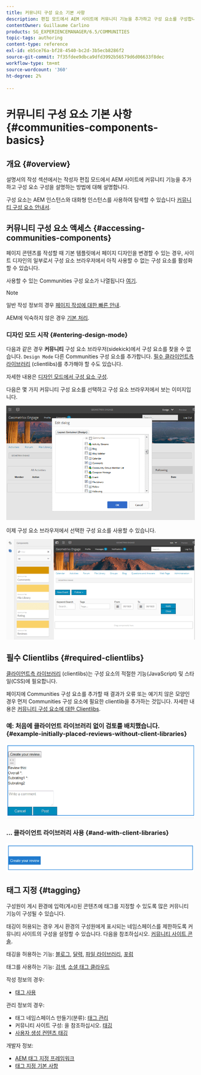 ```yaml
---
title: 커뮤니티 구성 요소 기본 사항
description: 편집 모드에서 AEM 사이트에 커뮤니티 기능을 추가하고 구성 요소를 구성합니다.
contentOwner: Guillaume Carlino
products: SG_EXPERIENCEMANAGER/6.5/COMMUNITIES
topic-tags: authoring
content-type: reference
exl-id: eb5ce76a-bf28-4540-bc2d-3b5ecb8286f2
source-git-commit: 7f35fdee9dbca9dfd3992b56579d6d06633f8dec
workflow-type: tm+mt
source-wordcount: '360'
ht-degree: 2%

---
```


# 커뮤니티 구성 요소 기본 사항 {#communities-components-basics}

## 개요 {#overview}

설명서의 작성 섹션에서는 작성자 편집 모드에서 AEM 사이트에 커뮤니티 기능을 추가하고 구성 요소 구성을 설명하는 방법에 대해 설명합니다.

구성 요소는 AEM 인스턴스와 대화형 인스턴스를 사용하여 탐색할 수 있습니다 [커뮤니티 구성 요소 안내서](components-guide.md).

## 커뮤니티 구성 요소 액세스 {#accessing-communities-components}

페이지 콘텐츠를 작성할 때 기본 템플릿에서 페이지 디자인을 변경할 수 있는 경우, 사이트 디자인의 일부로서 구성 요소 브라우저에서 아직 사용할 수 없는 구성 요소를 활성화할 수 있습니다.

사용할 수 있는 Communities 구성 요소가 나열됩니다 [여기](author-communities.md#available-communities-components).

>[!NOTE]
>
>일반 작성 정보의 경우 [페이지 작성에 대한 빠른 안내](../../help/sites-authoring/qg-page-authoring.md).
>
>AEM에 익숙하지 않은 경우 [기본 처리](../../help/sites-authoring/basic-handling.md).

### 디자인 모드 시작 {#entering-design-mode}

다음과 같은 경우 **커뮤니티** 구성 요소 브라우저(sidekick)에서 구성 요소를 찾을 수 없습니다. `Design Mode` 다른 Communities 구성 요소를 추가합니다. [필수 클라이언트측 라이브러리](#required-clientlibs) (clientlibs)를 추가해야 할 수도 있습니다.

자세한 내용은 [디자인 모드에서 구성 요소 구성](../../help/sites-authoring/default-components-designmode.md).

다음은 몇 가지 커뮤니티 구성 요소를 선택하고 구성 요소 브라우저에서 보는 이미지입니다.

![구성 요소 디자인](assets/component-design.png)

이제 구성 요소 브라우저에서 선택한 구성 요소를 사용할 수 있습니다.

![component-design1](assets/component-design1.png)

## 필수 Clientlibs {#required-clientlibs}

[클라이언트측 라이브러리](../../help/sites-developing/clientlibs.md) (clientlibs)는 구성 요소의 적절한 기능(JavaScript) 및 스타일(CSS)에 필요합니다.

페이지에 Communities 구성 요소를 추가할 때 결과가 오류 또는 예기치 않은 모양인 경우 먼저 Communities 구성 요소에 필요한 clientlib을 추가하는 것입니다. 자세한 내용은 [커뮤니티 구성 요소에 대한 Clientlibs](clientlibs.md).

### 예: 처음에 클라이언트 라이브러리 없이 검토를 배치했습니다. {#example-initially-placed-reviews-without-client-libraries}

![clientlibs1](assets/clientlibs1.png)

### ... 클라이언트 라이브러리 사용 {#and-with-client-libraries}

![clientlibs2](assets/clientlibs2.png)

## 태그 지정 {#tagging}

구성원이 게시 환경에 입력(게시)된 콘텐츠에 태그를 지정할 수 있도록 많은 커뮤니티 기능이 구성될 수 있습니다.

태깅이 허용되는 경우 게시 환경의 구성원에게 표시되는 네임스페이스를 제한하도록 커뮤니티 사이트의 구성을 설정할 수 있습니다. 다음을 참조하십시오. [커뮤니티 사이트 콘솔](sites-console.md#tagging).

태깅을 허용하는 기능: [블로그](blog-feature.md), [달력](calendar.md), [파일 라이브러리](file-library.md), [포럼](forum.md)

태그를 사용하는 기능: [검색](search.md), [소셜 태그 클라우드](tagcloud.md)

작성 정보의 경우:

* [태그 사용](../../help/sites-authoring/tags.md)

관리 정보의 경우:

* 태그 네임스페이스 만들기(분류): [태그 관리](../../help/sites-administering/tags.md)
* 커뮤니티 사이트 구성: 을 참조하십시오. [태깅](sites-console.md#tagging)
* [사용자 생성 컨텐츠 태깅](../../help/sites-authoring/tags.md)

개발자 정보:

* [AEM 태그 지정 프레임워크](../../help/sites-developing/framework.md)
* [태그 지정 기본 사항](tag.md)
